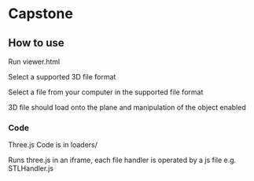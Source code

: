 # Capstone

## How to use
Run viewer.html

Select a supported 3D file format

Select a file from your computer in the supported file format

3D file should load onto the plane and manipulation of the object enabled

### Code
Three.js Code is in loaders/

Runs three.js in an iframe, each file handler is operated by a js file e.g. STLHandler.js
